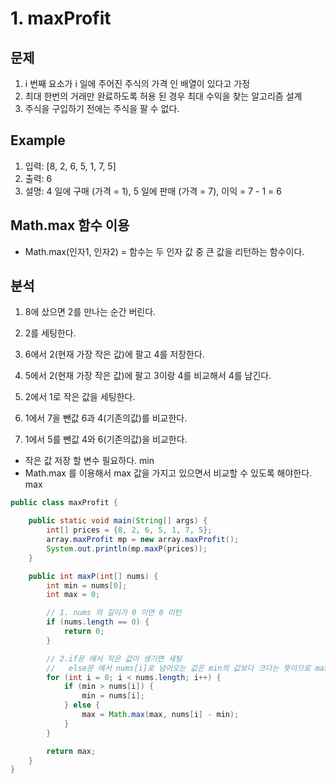 # 1. maxProfit

## 문제
1. i 번째 요소가 i 일에 주어진 주식의 가격 인 배열이 있다고 가정
2. 최대 한번의 거래만 완료하도록 허용 된 경우 최대 수익을 찾는 알고리즘 설계
3. 주식을 구입하기 전에는 주식을 팔 수 없다.

## Example
1. 입력: [8, 2, 6, 5, 1, 7, 5]
2. 출력: 6
3. 설명: 4 일에 구매 (가격 = 1), 5 일에 판매 (가격 = 7), 이익 = 7 - 1 = 6

## Math.max 함수 이용
- Math.max(인자1, 인자2) = 함수는 두 인자 값 중 큰 값을 리턴하는 함수이다.

## 분석 
1. 8에 샀으면 2를 만나는 순간 버린다.
2. 2를 세팅한다.

3. 6에서 2(현재 가장 작은 값)에 팔고 4를 저장한다.
4. 5에서 2(현재 가장 작은 값)에 팔고 3이랑 4를 비교해서 4를 남긴다.

5. 2에서 1로 작은 값을 세팅한다.

6. 1에서 7을 뺀값 6과 4(기존의값)를 비교한다. 
7. 1에서 5를 뺀값 4와 6(기존의값)을 비교한다. 

- 작은 값 저장 할 변수 필요하다. min
- Math.max 를 이용해서 max 값을 가지고 있으면서 비교할 수 있도록 해야한다. max

```java
public class maxProfit {

    public static void main(String[] args) {
        int[] prices = {8, 2, 6, 5, 1, 7, 5};
        array.maxProfit mp = new array.maxProfit();
        System.out.println(mp.maxP(prices));
    }

    public int maxP(int[] nums) {
        int min = nums[0];
        int max = 0;

        // 1. nums 의 길이가 0 이면 0 리턴
        if (nums.length == 0) {
            return 0;
        }

        // 2.if문 에서 작은 값이 생기면 세팅
        //   else문 에서 nums[i]로 넘어오는 값은 min의 값보다 크다는 뜻이므로 max 값을 계속 비교해서 결국에는 가장 큰 값을 리턴 하게 된다.
        for (int i = 0; i < nums.length; i++) {
            if (min > nums[i]) {
                min = nums[i];
            } else {
                max = Math.max(max, nums[i] - min);
            }
        }

        return max;
    }
}
```